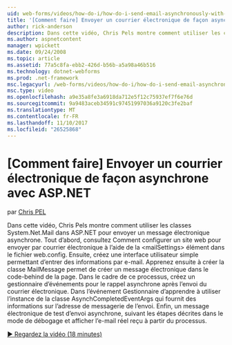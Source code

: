 ```yaml
---
uid: web-forms/videos/how-do-i/how-do-i-send-email-asynchronously-with-aspnet
title: '[Comment faire] Envoyer un courrier électronique de façon asynchrone avec ASP.NET | Documents Microsoft'
author: rick-anderson
description: Dans cette vidéo, Chris Pels montre comment utiliser les classes System.Net.Mail dans ASP.NET pour envoyer un message électronique asynchrone. Tout d’abord, consultez Comment configurer un si web...
ms.author: aspnetcontent
manager: wpickett
ms.date: 09/24/2008
ms.topic: article
ms.assetid: 77a5c8fa-ebb2-426d-b56b-a5a98a46b516
ms.technology: dotnet-webforms
ms.prod: .net-framework
msc.legacyurl: /web-forms/videos/how-do-i/how-do-i-send-email-asynchronously-with-aspnet
msc.type: video
ms.openlocfilehash: a9e35a8fe3a6918da712e5f12c75937ef7f6e76d
ms.sourcegitcommit: 9a9483aceb34591c97451997036a9120c3fe2baf
ms.translationtype: MT
ms.contentlocale: fr-FR
ms.lasthandoff: 11/10/2017
ms.locfileid: "26525868"
---
```

<a name="how-do-i-send-email-asynchronously-with-aspnet"></a>[Comment faire] Envoyer un courrier électronique de façon asynchrone avec ASP.NET
====================
par [Chris PEL](https://twitter.com/chrispels)

Dans cette vidéo, Chris Pels montre comment utiliser les classes System.Net.Mail dans ASP.NET pour envoyer un message électronique asynchrone. Tout d’abord, consultez Comment configurer un site web pour envoyer par courrier électronique à l’aide de la &lt;mailSettings&gt; élément dans le fichier web.config. Ensuite, créez une interface utilisateur simple permettant d’entrer des informations par e-mail. Apprenez ensuite à créer la classe MailMessage permet de créer un message électronique dans le code-behind de la page. Dans le cadre de ce processus, créez un gestionnaire d’événements pour le rappel asynchrone après l’envoi du courrier électronique. Dans l’événement Gestionnaire d’apprendre à utiliser l’instance de la classe AsynchCompletedEventArgs qui fournit des informations sur l’adresse de messagerie de l’envoi. Enfin, un message électronique de test d’envoi asynchrone, suivant les étapes décrites dans le mode de débogage et afficher l’e-mail réel reçu à partir du processus.

[&#9654; Regardez la vidéo (18 minutes)](https://channel9.msdn.com/Blogs/ASP-NET-Site-Videos/how-do-i-send-email-asynchronously-with-aspnet)
